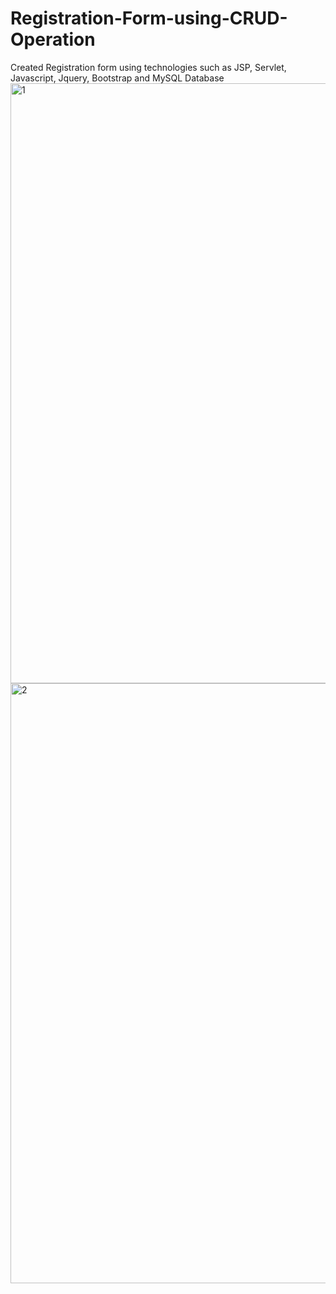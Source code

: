 # Registration-Form-using-CRUD-Operation

Created Registration form using technologies such as JSP, Servlet, Javascript, Jquery, Bootstrap and MySQL Database
<img width="960" alt="1" src="https://user-images.githubusercontent.com/114463998/232695505-256a1af9-3057-4678-9886-4d5ac0c41c97.png">
<img width="960" alt="2" src="https://user-images.githubusercontent.com/114463998/232695496-30c0d717-8cde-4704-bfba-812ca00d1299.png">
